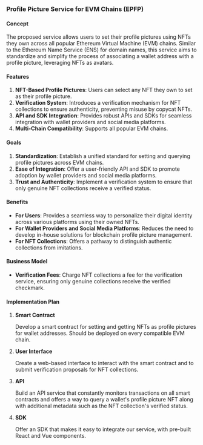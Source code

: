 ### Profile Picture Service for EVM Chains (EPFP)

#### Concept
The proposed service allows users to set their profile pictures using NFTs they own across all popular Ethereum Virtual Machine (EVM) chains. Similar to the Ethereum Name Service (ENS) for domain names, this service aims to standardize and simplify the process of associating a wallet address with a profile picture, leveraging NFTs as avatars.

#### Features
1. **NFT-Based Profile Pictures**: Users can select any NFT they own to set as their profile picture.
2. **Verification System**: Introduces a verification mechanism for NFT collections to ensure authenticity, preventing misuse by copycat NFTs.
3. **API and SDK Integration**: Provides robust APIs and SDKs for seamless integration with wallet providers and social media platforms.
4. **Multi-Chain Compatibility**: Supports all popular EVM chains.

#### Goals
1. **Standardization**: Establish a unified standard for setting and querying profile pictures across EVM chains.
2. **Ease of Integration**: Offer a user-friendly API and SDK to promote adoption by wallet providers and social media platforms.
3. **Trust and Authenticity**: Implement a verification system to ensure that only genuine NFT collections receive a verified status.

#### Benefits
- **For Users**: Provides a seamless way to personalize their digital identity across various platforms using their owned NFTs.
- **For Wallet Providers and Social Media Platforms**: Reduces the need to develop in-house solutions for blockchain profile picture management.
- **For NFT Collections**: Offers a pathway to distinguish authentic collections from imitations.

#### Business Model
- **Verification Fees**: Charge NFT collections a fee for the verification service, ensuring only genuine collections receive the verified checkmark.

#### Implementation Plan
1. **Smart Contract**
   
   Develop a smart contract for setting and getting NFTs as profile pictures for wallet addresses. Should be deployed on every compatible EVM chain.

2. **User Interface**
   
   Create a web-based interface to interact with the smart contract and to submit verification proposals for NFT collections.

3. **API**
   
   Build an API service that constantly monitors transactions on all smart contracts and offers a way to query a wallet's profile picture NFT along with additional metadata such as the NFT collection's verified status.

4. **SDK**
   
   Offer an SDK that makes it easy to integrate our service, with pre-built React and Vue components.
